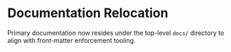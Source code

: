 # Documentation Relocation

Primary documentation now resides under the top-level `docs/` directory to align with front-matter enforcement tooling.
